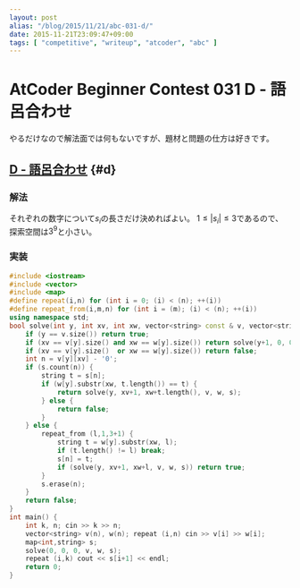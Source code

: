 ```yaml
---
layout: post
alias: "/blog/2015/11/21/abc-031-d/"
date: 2015-11-21T23:09:47+09:00
tags: [ "competitive", "writeup", "atcoder", "abc" ]
---
```


# AtCoder Beginner Contest 031 D - 語呂合わせ

やるだけなので解法面では何もないですが、題材と問題の仕方は好きです。

<!-- more -->

## [D - 語呂合わせ](https://beta.atcoder.jp/contests/abc031/tasks/abc031_d) {#d}

### 解法

それぞれの数字について$s_i$の長さだけ決めればよい。
$1 \le |s_i| \le 3$であるので、探索空間は$3^9$と小さい。

### 実装

``` c++
#include <iostream>
#include <vector>
#include <map>
#define repeat(i,n) for (int i = 0; (i) < (n); ++(i))
#define repeat_from(i,m,n) for (int i = (m); (i) < (n); ++(i))
using namespace std;
bool solve(int y, int xv, int xw, vector<string> const & v, vector<string> const & w, map<int,string> & s) {
    if (y == v.size()) return true;
    if (xv == v[y].size() and xw == w[y].size()) return solve(y+1, 0, 0, v, w, s);
    if (xv == v[y].size()  or xw == w[y].size()) return false;
    int n = v[y][xv] - '0';
    if (s.count(n)) {
        string t = s[n];
        if (w[y].substr(xw, t.length()) == t) {
            return solve(y, xv+1, xw+t.length(), v, w, s);
        } else {
            return false;
        }
    } else {
        repeat_from (l,1,3+1) {
            string t = w[y].substr(xw, l);
            if (t.length() != l) break;
            s[n] = t;
            if (solve(y, xv+1, xw+l, v, w, s)) return true;
        }
        s.erase(n);
    }
    return false;
}
int main() {
    int k, n; cin >> k >> n;
    vector<string> v(n), w(n); repeat (i,n) cin >> v[i] >> w[i];
    map<int,string> s;
    solve(0, 0, 0, v, w, s);
    repeat (i,k) cout << s[i+1] << endl;
    return 0;
}
```
